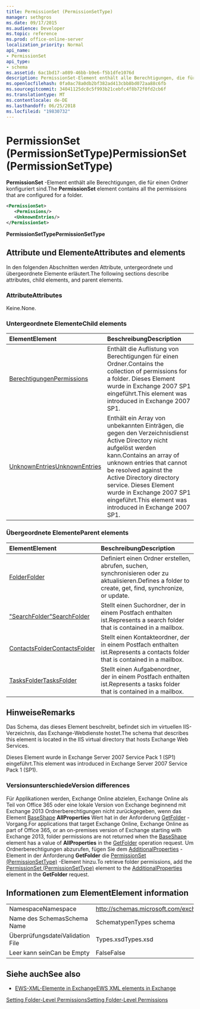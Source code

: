 ```yaml
---
title: PermissionSet (PermissionSetType)
manager: sethgros
ms.date: 09/17/2015
ms.audience: Developer
ms.topic: reference
ms.prod: office-online-server
localization_priority: Normal
api_name:
- PermissionSet
api_type:
- schema
ms.assetid: 6ac1bd17-a089-46bb-b9e6-f5b1dfe1076d
description: PermissionSet-Element enthält alle Berechtigungen, die für einen Ordner konfiguriert sind.
ms.openlocfilehash: 0fa0ac78a0db2bf382ad413cbb8bd072aa88c6fb
ms.sourcegitcommit: 34041125dc8c5f993b21cebfc4f8b72f0fd2cb6f
ms.translationtype: MT
ms.contentlocale: de-DE
ms.lasthandoff: 06/25/2018
ms.locfileid: "19830732"
---
```

# <a name="permissionset-permissionsettype"></a><span data-ttu-id="e7a8d-103">PermissionSet (PermissionSetType)</span><span class="sxs-lookup"><span data-stu-id="e7a8d-103">PermissionSet (PermissionSetType)</span></span>

<span data-ttu-id="e7a8d-104">**PermissionSet** -Element enthält alle Berechtigungen, die für einen Ordner konfiguriert sind.</span><span class="sxs-lookup"><span data-stu-id="e7a8d-104">The **PermissionSet** element contains all the permissions that are configured for a folder.</span></span> 
  
```XML
<PermissionSet>
   <Permissions/>
   <UnknownEntries/>
</PermissionSet>
```

 <span data-ttu-id="e7a8d-105">**PermissionSetType**</span><span class="sxs-lookup"><span data-stu-id="e7a8d-105">**PermissionSetType**</span></span>
## <a name="attributes-and-elements"></a><span data-ttu-id="e7a8d-106">Attribute und Elemente</span><span class="sxs-lookup"><span data-stu-id="e7a8d-106">Attributes and elements</span></span>

<span data-ttu-id="e7a8d-107">In den folgenden Abschnitten werden Attribute, untergeordnete und übergeordnete Elemente erläutert.</span><span class="sxs-lookup"><span data-stu-id="e7a8d-107">The following sections describe attributes, child elements, and parent elements.</span></span>
  
### <a name="attributes"></a><span data-ttu-id="e7a8d-108">Attribute</span><span class="sxs-lookup"><span data-stu-id="e7a8d-108">Attributes</span></span>

<span data-ttu-id="e7a8d-109">Keine.</span><span class="sxs-lookup"><span data-stu-id="e7a8d-109">None.</span></span>
  
### <a name="child-elements"></a><span data-ttu-id="e7a8d-110">Untergeordnete Elemente</span><span class="sxs-lookup"><span data-stu-id="e7a8d-110">Child elements</span></span>

|<span data-ttu-id="e7a8d-111">**Element**</span><span class="sxs-lookup"><span data-stu-id="e7a8d-111">**Element**</span></span>|<span data-ttu-id="e7a8d-112">**Beschreibung**</span><span class="sxs-lookup"><span data-stu-id="e7a8d-112">**Description**</span></span>|
|:-----|:-----|
|[<span data-ttu-id="e7a8d-113">Berechtigungen</span><span class="sxs-lookup"><span data-stu-id="e7a8d-113">Permissions</span></span>](permissions.md) <br/> |<span data-ttu-id="e7a8d-114">Enthält die Auflistung von Berechtigungen für einen Ordner.</span><span class="sxs-lookup"><span data-stu-id="e7a8d-114">Contains the collection of permissions for a folder.</span></span> <span data-ttu-id="e7a8d-115">Dieses Element wurde in Exchange 2007 SP1 eingeführt.</span><span class="sxs-lookup"><span data-stu-id="e7a8d-115">This element was introduced in Exchange 2007 SP1.</span></span>  <br/> |
|[<span data-ttu-id="e7a8d-116">UnknownEntries</span><span class="sxs-lookup"><span data-stu-id="e7a8d-116">UnknownEntries</span></span>](unknownentries.md) <br/> |<span data-ttu-id="e7a8d-117">Enthält ein Array von unbekannten Einträgen, die gegen den Verzeichnisdienst Active Directory nicht aufgelöst werden kann.</span><span class="sxs-lookup"><span data-stu-id="e7a8d-117">Contains an array of unknown entries that cannot be resolved against the Active Directory directory service.</span></span> <span data-ttu-id="e7a8d-118">Dieses Element wurde in Exchange 2007 SP1 eingeführt.</span><span class="sxs-lookup"><span data-stu-id="e7a8d-118">This element was introduced in Exchange 2007 SP1.</span></span>  <br/> |
   
### <a name="parent-elements"></a><span data-ttu-id="e7a8d-119">Übergeordnete Elemente</span><span class="sxs-lookup"><span data-stu-id="e7a8d-119">Parent elements</span></span>

|<span data-ttu-id="e7a8d-120">**Element**</span><span class="sxs-lookup"><span data-stu-id="e7a8d-120">**Element**</span></span>|<span data-ttu-id="e7a8d-121">**Beschreibung**</span><span class="sxs-lookup"><span data-stu-id="e7a8d-121">**Description**</span></span>|
|:-----|:-----|
|[<span data-ttu-id="e7a8d-122">Folder</span><span class="sxs-lookup"><span data-stu-id="e7a8d-122">Folder</span></span>](folder.md) <br/> |<span data-ttu-id="e7a8d-123">Definiert einen Ordner erstellen, abrufen, suchen, synchronisieren oder zu aktualisieren.</span><span class="sxs-lookup"><span data-stu-id="e7a8d-123">Defines a folder to create, get, find, synchronize, or update.</span></span>  <br/> |
|[<span data-ttu-id="e7a8d-124">"SearchFolder"</span><span class="sxs-lookup"><span data-stu-id="e7a8d-124">SearchFolder</span></span>](searchfolder.md) <br/> |<span data-ttu-id="e7a8d-125">Stellt einen Suchordner, der in einem Postfach enthalten ist.</span><span class="sxs-lookup"><span data-stu-id="e7a8d-125">Represents a search folder that is contained in a mailbox.</span></span>  <br/> |
|[<span data-ttu-id="e7a8d-126">ContactsFolder</span><span class="sxs-lookup"><span data-stu-id="e7a8d-126">ContactsFolder</span></span>](contactsfolder.md) <br/> |<span data-ttu-id="e7a8d-127">Stellt einen Kontakteordner, der in einem Postfach enthalten ist.</span><span class="sxs-lookup"><span data-stu-id="e7a8d-127">Represents a contacts folder that is contained in a mailbox.</span></span>  <br/> |
|[<span data-ttu-id="e7a8d-128">TasksFolder</span><span class="sxs-lookup"><span data-stu-id="e7a8d-128">TasksFolder</span></span>](tasksfolder.md) <br/> |<span data-ttu-id="e7a8d-129">Stellt einen Aufgabenordner, der in einem Postfach enthalten ist.</span><span class="sxs-lookup"><span data-stu-id="e7a8d-129">Represents a tasks folder that is contained in a mailbox.</span></span>  <br/> |
   
## <a name="remarks"></a><span data-ttu-id="e7a8d-130">Hinweise</span><span class="sxs-lookup"><span data-stu-id="e7a8d-130">Remarks</span></span>

<span data-ttu-id="e7a8d-131">Das Schema, das dieses Element beschreibt, befindet sich im virtuellen IIS-Verzeichnis, das Exchange-Webdienste hostet.</span><span class="sxs-lookup"><span data-stu-id="e7a8d-131">The schema that describes this element is located in the IIS virtual directory that hosts Exchange Web Services.</span></span>
  
<span data-ttu-id="e7a8d-132">Dieses Element wurde in Exchange Server 2007 Service Pack 1 (SP1) eingeführt.</span><span class="sxs-lookup"><span data-stu-id="e7a8d-132">This element was introduced in Exchange Server 2007 Service Pack 1 (SP1).</span></span>
  
### <a name="version-differences"></a><span data-ttu-id="e7a8d-133">Versionsunterschiede</span><span class="sxs-lookup"><span data-stu-id="e7a8d-133">Version differences</span></span>

<span data-ttu-id="e7a8d-134">Für Applikationen werden, Exchange Online abzielen, Exchange Online als Teil von Office 365 oder eine lokale Version von Exchange beginnend mit Exchange 2013 Ordnerberechtigungen nicht zurückgegeben, wenn das Element [BaseShape](baseshape.md) **AllProperties** Wert hat in der Anforderung [GetFolder](getfolder-operation.md) -Vorgang.</span><span class="sxs-lookup"><span data-stu-id="e7a8d-134">For applications that target Exchange Online, Exchange Online as part of Office 365, or an on-premises version of Exchange starting with Exchange 2013, folder permissions are not returned when the [BaseShape](baseshape.md) element has a value of **AllProperties** in the [GetFolder](getfolder-operation.md) operation request.</span></span> <span data-ttu-id="e7a8d-135">Um Ordnerberechtigungen abzurufen, fügen Sie dem [AdditionalProperties](additionalproperties.md) -Element in der Anforderung **GetFolder** die [PermissionSet (PermissionSetType)](permissionset-permissionsettype.md) -Element hinzu.</span><span class="sxs-lookup"><span data-stu-id="e7a8d-135">To retrieve folder permissions, add the [PermissionSet (PermissionSetType)](permissionset-permissionsettype.md) element to the [AdditionalProperties](additionalproperties.md) element in the **GetFolder** request.</span></span> 
  
## <a name="element-information"></a><span data-ttu-id="e7a8d-136">Informationen zum Element</span><span class="sxs-lookup"><span data-stu-id="e7a8d-136">Element information</span></span>

|||
|:-----|:-----|
|<span data-ttu-id="e7a8d-137">Namespace</span><span class="sxs-lookup"><span data-stu-id="e7a8d-137">Namespace</span></span>  <br/> |http://schemas.microsoft.com/exchange/services/2006/types  <br/> |
|<span data-ttu-id="e7a8d-138">Name des Schemas</span><span class="sxs-lookup"><span data-stu-id="e7a8d-138">Schema Name</span></span>  <br/> |<span data-ttu-id="e7a8d-139">Schematypen</span><span class="sxs-lookup"><span data-stu-id="e7a8d-139">Types schema</span></span>  <br/> |
|<span data-ttu-id="e7a8d-140">Überprüfungsdatei</span><span class="sxs-lookup"><span data-stu-id="e7a8d-140">Validation File</span></span>  <br/> |<span data-ttu-id="e7a8d-141">Types.xsd</span><span class="sxs-lookup"><span data-stu-id="e7a8d-141">Types.xsd</span></span>  <br/> |
|<span data-ttu-id="e7a8d-142">Leer kann sein</span><span class="sxs-lookup"><span data-stu-id="e7a8d-142">Can be Empty</span></span>  <br/> |<span data-ttu-id="e7a8d-143">False</span><span class="sxs-lookup"><span data-stu-id="e7a8d-143">False</span></span>  <br/> |
   
## <a name="see-also"></a><span data-ttu-id="e7a8d-144">Siehe auch</span><span class="sxs-lookup"><span data-stu-id="e7a8d-144">See also</span></span>



- [<span data-ttu-id="e7a8d-145">EWS-XML-Elemente in Exchange</span><span class="sxs-lookup"><span data-stu-id="e7a8d-145">EWS XML elements in Exchange</span></span>](ews-xml-elements-in-exchange.md)


[<span data-ttu-id="e7a8d-146">Setting Folder-Level Permissions</span><span class="sxs-lookup"><span data-stu-id="e7a8d-146">Setting Folder-Level Permissions</span></span>](http://msdn.microsoft.com/library/c7530e86-5112-401c-b10a-9c054ae59f07%28Office.15%29.aspx)


